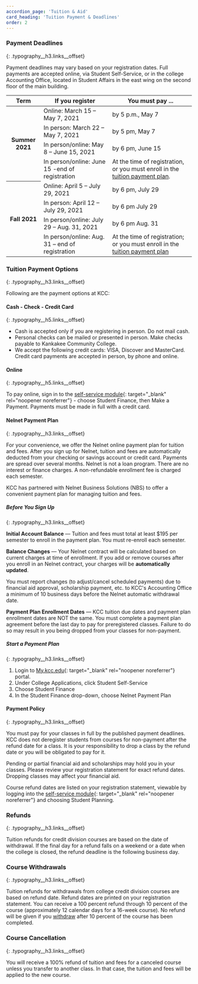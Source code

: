 ```yaml
---
accordion_page: 'Tuition & Aid'
card_heading: 'Tuition Payment & Deadlines'
order: 2
---
```


### Payment Deadlines
{: .typography__h3.links__offset}

Payment deadlines may vary based on your registration dates. Full payments are accepted online, via Student Self-Service, or in the college Accounting Office, located in Student Affairs in the east wing on the second floor of the main building.

<table class="table table-striped"><thead><tr><th>Term</th><th>If you register</th><th>You must pay ...</th></tr></thead><tbody><tr><th rowspan="4">Summer 2021</th><td>Online: March 15 &ndash; May 7, 2021</td><td>by 5 p.m., May 7</td></tr><tr><td>In person: March 22 &ndash; May 7, 2021</td><td>by 5 pm, May 7</td></tr><tr><td>In person/online: May 8 &ndash; June 15, 2021</td><td>by 6 pm, June 15</td></tr><tr><td>In person/online: June 15 -end of registration</td><td>At the time of registration, or you must enroll in the <a href="#nelnet-payment-plan">tuition payment plan​</a>.</td></tr><tr><th rowspan="4">Fall 2021</th><td>Online: April 5 &ndash; July 29, 2021</td><td>by 6 pm, July 29</td></tr><tr><td>In person: April 12 &ndash; July 29, 2021</td><td>by 6 pm July 29</td></tr><tr><td>In person/online: July 29 &ndash; Aug. 31, 2021</td><td>by 6 pm Aug. 31</td></tr><tr><td>In person/online: Aug. 31 &ndash; end of registration</td><td>At the time of registration; or you must enroll in the <a href="#nelnet-payment-plan">tuition payment plan​</a></td></tr></tbody></table>

### Tuition Payment Options
{: .typography__h3.links__offset}

Following are the payment options at KCC:

#### Cash - Check - Credit Card
{: .typography__h5.links__offset}

* Cash is accepted only if you are registering in person. Do not mail cash.
* Personal checks can be mailed or presented in person. Make checks payable to Kankakee Community College.
* We accept the following credit cards: VISA, Discover and MasterCard. Credit card payments are accepted in person, by phone and online.

#### Online
{: .typography__h5.links__offset}

To pay online, sign in to the [self-service module](https://selfservice.kcc.edu/Student/Account/Login?ReturnUrl=/Student?hideProxyDialog%3dfalse&amp;hideProxyDialog=false){: target="_blank" rel="noopener noreferrer"} - choose Student Finance, then Make a Payment. Payments must be made in full with a credit card.

#### Nelnet Payment Plan
{: .typography__h3.links__offset}

For your convenience, we offer the Nelnet online payment plan for tuition and fees. After you sign up for Nelnet, tuition and fees are automatically deducted from your checking or savings account or credit card. Payments are spread over several months. Nelnet is not a loan program. There are no interest or finance charges. A non-refundable enrollment fee is charged each semester.

KCC has partnered with Nelnet Business Solutions (NBS) to offer a convenient payment plan for managing tuition and fees.

##### Before You Sign Up
{: .typography__h3.links__offset}

**Initial Account Balance** — Tuition and fees must total at least $195 per semester to enroll in the payment plan. You must re-enroll each semester.

**Balance Changes** — Your Nelnet contract will be calculated based on current charges at time of enrollment. If you add or remove courses after you enroll in an Nelnet contract, your charges will be **automatically updated**.

You must report changes (to adjust/cancel scheduled payments) due to financial aid approval, scholarship payment, etc. to KCC's Accounting Office a minimum of 10 business days before the Nelnet automatic withdrawal date.

**Payment Plan Enrollment Dates** — KCC tuition due dates and payment plan enrollment dates are NOT the same. You must complete a payment plan agreement before the last day to pay for preregistered classes. Failure to do so may result in you being dropped from your classes for non-payment.

##### Start a Payment Plan
{: .typography__h3.links__offset}

1. Login to [My.kcc.edu](http://my.kcc.edu/){: target="_blank" rel="noopener noreferrer"} portal.
2. Under College Applications, click Student Self-Service
3. Choose Student Finance
4. In the Student Finance drop-down, choose Nelnet Payment Plan

#### Payment Policy
{: .typography__h3.links__offset}

You must pay for your classes in full by the published payment deadlines. KCC does not deregister students from courses for non-payment after the refund date for a class. It is your responsibility to drop a class by the refund date or you will be obligated to pay for it.

Pending or partial financial aid and scholarships may hold you in your classes. Please review your registration statement for exact refund dates. Dropping classes may affect your financial aid.

Course refund dates are listed on your registration statement, viewable by logging into the [self-service module](https://selfservice.kcc.edu/Student/Account/Login?ReturnUrl=/Student?hideProxyDialog%3dfalse&amp;hideProxyDialog=false){: target="_blank" rel="noopener noreferrer"} and choosing Student Planning.

### Refunds
{: .typography__h3.links__offset}

Tuition refunds for credit division courses are based on the date of withdrawal. If the final day for a refund falls on a weekend or a date when the college is closed, the refund deadline is the following business day.

### Course Withdrawals
{: .typography__h3.links__offset}

Tuition refunds for withdrawals from college credit division courses are based on refund date. Refund dates are printed on your registration statement. You can receive a 100 percent refund through 10 percent of the course (approximately 12 calendar days for a 16-week course). No refund will be given if you [withdraw](/academics/register#) after 10 percent of the course has been completed.

### Course Cancellation
{: .typography__h3.links__offset}

You will receive a 100% refund of tuition and fees for a canceled course unless you transfer to another class. In that case, the tuition and fees will be applied to the new course.
